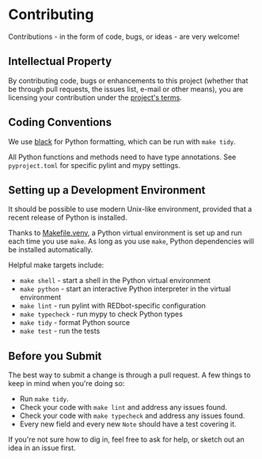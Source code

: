 # Contributing

Contributions - in the form of code, bugs, or ideas - are very welcome!

## Intellectual Property

By contributing code, bugs or enhancements to this project (whether that be through pull requests, the issues list, e-mail or other means), you are licensing your contribution under the [project's terms](LICENSE.md).


## Coding Conventions

We use [black](https://pypi.org/project/black/) for Python formatting, which can be run with `make tidy`.

All Python functions and methods need to have type annotations. See `pyproject.toml` for specific pylint and mypy settings.


## Setting up a Development Environment

It should be possible to use modern Unix-like environment, provided that a recent release of Python is installed.

Thanks to [Makefile.venv](https://github.com/sio/Makefile.venv), a Python virtual environment is set up and run each time you use `make`. As long as you use `make`, Python dependencies will be installed automatically.

Helpful make targets include:

* `make shell` - start a shell in the Python virtual environment
* `make python` - start an interactive Python interpreter in the virtual environment
* `make lint` - run pylint with REDbot-specific configuration
* `make typecheck` - run mypy to check Python types
* `make tidy` - format Python source
* `make test` - run the tests


## Before you Submit

The best way to submit a change is through a pull request. A few things to keep in mind when you're doing so:

* Run `make tidy`.
* Check your code with `make lint` and address any issues found.
* Check your code with `make typecheck` and address any issues found.
* Every new field and every new `Note` should have a test covering it.

If you're not sure how to dig in, feel free to ask for help, or sketch out an idea in an issue first.

